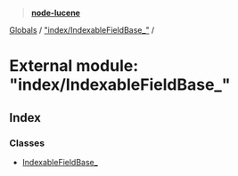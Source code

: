 > **[node-lucene](../README.md)**

[Globals](../README.md) / ["index/IndexableFieldBase_"](_index_indexablefieldbase__.md) /

# External module: "index/IndexableFieldBase_"

## Index

### Classes

* [IndexableFieldBase_](../classes/_index_indexablefieldbase__.indexablefieldbase_.md)